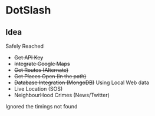 # DotSlash

## Idea

Safely Reached

- ~~Get API Key~~
- ~~Integrate Google Maps~~
- ~~Get Routes (Alternate)~~
- ~~Get Places Open (In the path)~~
- ~~Database Integration (MongoDB)~~ Using Local Web data
- Live Location (SOS)
- NeighbourHood Crimes (News/Twitter) 

Ignored the timings not found